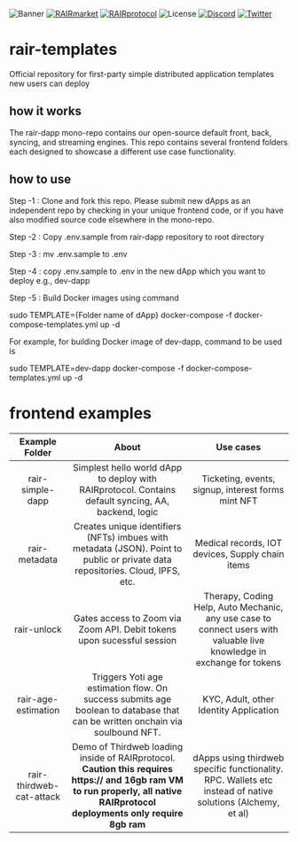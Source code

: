 ![Banner](https://github.com/rairprotocol/rair-dapp/blob/main/rair-infra/assets/img/banner.webp)
[![RAIRmarket](https://img.shields.io/badge/RAIR-market-C67FD1)](https://rair.market)
[![RAIRprotocol](https://img.shields.io/badge/RAIR-protocol-C67FD1)](https://rairprotocol.org)
![License](https://img.shields.io/badge/License-Apache2.0-yellow)
[![Discord](https://img.shields.io/badge/Discord-4950AF)](https://discord.gg/vuBUfB7w)
[![Twitter](https://img.shields.io/twitter/follow/rairprotocol)](https://twitter.com/rairprotocol)

# rair-templates
Official repository for first-party simple distributed application templates new users can deploy

## how it works

The rair-dapp mono-repo contains our open-source default front, back, syncing, and streaming engines. This repo contains several frontend folders each designed to showcase a different use case functionality.

## how to use

Step -1 : Clone and fork this repo. Please submit new dApps as an independent repo by checking in your unique frontend code, or if you have also modified source code elsewhere in the mono-repo.

Step -2 : Copy .env.sample from rair-dapp repository to root directory

Step -3 : mv .env.sample to .env

Step -4 : copy .env.sample to .env in the new dApp which you want to deploy e.g., dev-dapp

Step -5 : Build Docker images using command


sudo TEMPLATE={Folder name of dApp} docker-compose -f docker-compose-templates.yml up -d


For example, for building Docker image of dev-dapp, command to be used is


sudo TEMPLATE=dev-dapp docker-compose -f docker-compose-templates.yml up -d


# frontend examples

**Example Folder**|**About**|**Use cases**
:-----:|:-----:|:-----:
rair-simple-dapp|Simplest hello world dApp to deploy with RAIRprotocol. Contains default syncing, AA, backend, logic|Ticketing, events, signup, interest forms mint NFT
rair-metadata|Creates unique identifiers (NFTs) imbues with metadata (JSON). Point to public or private data repositories. Cloud, IPFS, etc.|Medical records, IOT devices, Supply chain items 
rair-unlock|Gates access to Zoom via Zoom API. Debit tokens upon sucessful session|Therapy, Coding Help, Auto Mechanic, any use case to connect users with valuable live knowledge in exchange for tokens
rair-age-estimation|Triggers Yoti age estimation flow. On success submits age boolean to database that can be written onchain via soulbound NFT.|KYC, Adult, other Identity Application
rair-thirdweb-cat-attack|Demo of Thirdweb loading inside of RAIRprotocol. **Caution this requires https:// and 16gb ram VM to run properly, all native RAIRprotocol deployments only require 8gb ram**|dApps using thirdweb specific functionality. RPC. Wallets etc instead of native solutions (Alchemy, et al)
